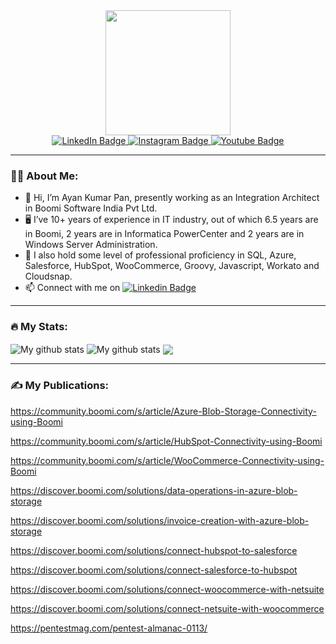 <div id="header" align="center">
  <img src="https://media.giphy.com/media/RbDKaczqWovIugyJmW/giphy.gif" width="200"/>
  
  <div id="badges">
    <a href="https://www.linkedin.com/in/ayankumarpan/">
    <img src="https://img.shields.io/badge/LinkedIn-blue?style=for-the-badge&logo=linkedin&logoColor=white" alt="LinkedIn Badge"/>
    </a>
    <a href="https://www.instagram.com/ayankumarpan_world/">
    <img src="https://img.shields.io/badge/Instagram-E4405F?style=for-the-badge&logo=instagram&logoColor=white" alt="Instagram Badge"/>
    </a>
    <a href="https://www.youtube.com/channel/UC3YaKty6O_I-JTh3HJsRidg">
    <img src="https://img.shields.io/badge/YouTube-red?style=for-the-badge&logo=youtube&logoColor=white" alt="Youtube Badge"/>
    </a>
  </div>
  
  <img src="https://komarev.com/ghpvc/?username=ayanpan&style=flat-square&color=blue" alt=""/>
</div>

---
### :man_technologist: About Me:
- :wave: Hi, I’m Ayan Kumar Pan, presently working as an Integration Architect in Boomi Software India Pvt Ltd.
- :desktop_computer: I’ve 10+ years of experience in IT industry, out of which 6.5 years are in Boomi, 2 years are in Informatica PowerCenter and 2 years are in Windows Server Administration.
- :abacus: I also hold some level of professional proficiency in SQL, Azure, Salesforce, HubSpot, WooCommerce, Groovy, Javascript, Workato and Cloudsnap.
- :mailbox: Connect with me on [![Linkedin Badge](https://img.shields.io/badge/LinkedIn-blue?style=for-the-badge&logo=linkedin&logoColor=white)](https://www.linkedin.com/in/ayankumarpan/)
 
---
### :fire: My Stats:
<img align="center" src="https://github-readme-streak-stats.herokuapp.com?user=ayanpan&theme=nightowl&hide_border=true" alt="My github stats" /> 

<img align="center" src="https://github-readme-stats.vercel.app/api?username=ayanpan&show_icons=true&include_all_commits=true&theme=nightowl&hide_border=true" alt="My github stats" />

<img align="center" src="https://github-readme-stats.vercel.app/api/top-langs/?username=ayanpan&layout=compact&theme=nightowl&hide_border=true" />
  
---
### :writing_hand: My Publications:
https://community.boomi.com/s/article/Azure-Blob-Storage-Connectivity-using-Boomi

https://community.boomi.com/s/article/HubSpot-Connectivity-using-Boomi

https://community.boomi.com/s/article/WooCommerce-Connectivity-using-Boomi

https://discover.boomi.com/solutions/data-operations-in-azure-blob-storage

https://discover.boomi.com/solutions/invoice-creation-with-azure-blob-storage

https://discover.boomi.com/solutions/connect-hubspot-to-salesforce

https://discover.boomi.com/solutions/connect-salesforce-to-hubspot

https://discover.boomi.com/solutions/connect-woocommerce-with-netsuite

https://discover.boomi.com/solutions/connect-netsuite-with-woocommerce

https://pentestmag.com/pentest-almanac-0113/
